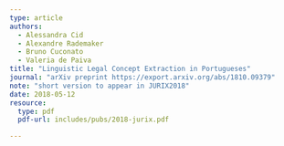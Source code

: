 ```yaml
---
type: article
authors:
  - Alessandra Cid
  - Alexandre Rademaker
  - Bruno Cuconato
  - Valeria de Paiva
title: "Linguistic Legal Concept Extraction in Portugueses"
journal: "arXiv preprint https://export.arxiv.org/abs/1810.09379"
note: "short version to appear in JURIX2018"
date: 2018-05-12
resource:
  type: pdf
  pdf-url: includes/pubs/2018-jurix.pdf

---
```

